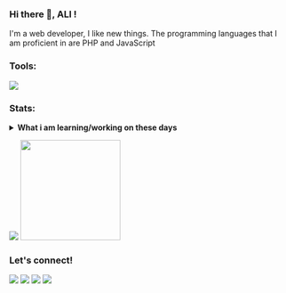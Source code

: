 ### Hi there 👋, ALI !
I'm a web developer, I like new things. The programming languages that I am proficient in are PHP and JavaScript

### Tools:
<p>
   <img src="https://img.shields.io/badge/Text%20Editor-Visual%20Studio%20Code-blue?&logo=visual%20studio%20code&logoColor=blue" />
</p>

### Stats:
<details>
 <summary><strong>What i am learning/working on these days</strong></summary>
    - 🔭 I’m currently working on RPA </br>
    - 🌱 I’m currently learning Go, Python, PHP, Javascript </br>
    - 👯 I’m looking to collaborate on Automation Project, Web app, Mobile Apps. </br>
    - 🤔 I’m looking for help with master of programming. hehe </br>
    - 💬 Ask me about anything.</br>
    - 📫 How to reach me: <a href="mailto:alihore042@gmail.com">Email me!</a>  </br>
    - 😄 Pronouns: He/Him </br>
    - ⚡ Fun fact: ... </br>
</details>
<p>
    <img src="https://github-readme-stats.vercel.app/api?username=allii98&hide=contribs,prs&show_icons=true&hide_border=true&title_color=000" />
    <img src="https://github-readme-stats.vercel.app/api/top-langs/?username=allii98&layout=compact" height=180 />
</p>


### Let's connect!
<p>
    <a href="https://allii98.github.io/" target="blank"><img src="https://img.shields.io/badge/portfolio-allii98-blue" /></a>
    <a href="https://www.linkedin.com/in/ali-731129173" target="blank"><img src="https://img.shields.io/badge/LinkedIn-blue?style=flat&logo=linkedin&labelColor=blue" /></a>
    <a href="https://twitter.com/Alii_all98" target="blank"><img src="https://img.shields.io/twitter/url?style=social&url=https%3A%2F%2Ftwitter.com%2FAlii_all98" /></a>
    <a href="https://www.paypal.com/paypalme/allii1998" target="blank"><img src="https://ionicabizau.github.io/badges/paypal.svg" /></a>
</p>
